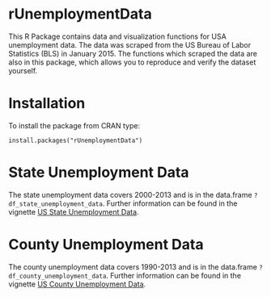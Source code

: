 rUnemploymentData
===

This R Package contains data and visualization functions for USA unemployment data. The data was scraped from the 
US Bureau of Labor Statistics (BLS) in January 2015. The functions which scraped the data are also in this package, 
which allows you to reproduce and verify the dataset yourself.

# Installation

To install the package from CRAN type:

```
install.packages("rUnemploymentData")
```

# State Unemployment Data

The state unemployment data covers 2000-2013 and is in the data.frame `?df_state_unemployment_data`.  Further 
information can be found in the vignette [US State Unemployment Data](http://cran.r-project.org/web/packages/rUnemploymentData/vignettes/a-state.html).

# County Unemployment Data

The county unemployment data covers 1990-2013 and is in the data.frame `?df_county_unemployment_data`.  Further 
information can be found in the vignette [US County Unemployment Data](http://cran.r-project.org/web/packages/rUnemploymentData/vignettes/b-county.html).
